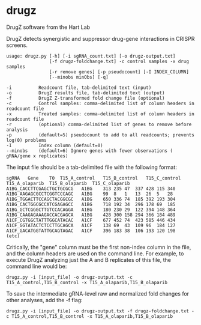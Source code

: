 # drugz
DrugZ software from the Hart Lab
  
DrugZ detects synergistic and suppressor drug-gene interactions in CRISPR screens.  

```
usage: drugz.py [-h] [-i sgRNA_count.txt] [-o drugz-output.txt]  
                [-f drugz-foldchange.txt] -c control samples -x drug samples  
                [-r remove genes] [-p pseudocount] [-I INDEX_COLUMN]  
                [--minobs minObs] [-q]  
  
-i      	Readcount file, tab-delimited text (input)  
-o      	DrugZ results file, tab-delimited text (output)  
-f      	DrugZ Z-transformed fold change file (optional)  
-c      	Control samples: comma-delimited list of column headers in readcount file  
-x      	Treated samples: comma-delimited list of column headers in readcount file  
-r      	(optional) comma-delimited list of genes to remove before analysis  
-p      	(default=5) pseudocount to add to all readcounts; prevents log(0) problems  
-I      	Index column (default=0)  
--minobs   	(default=6) Ignore genes with fewer observations ( gRNA/gene x replicates)  
```
  
The input file should be a tab-delimited file with the following format:

```
sgRNA	Gene	T0	T15_A_control	T15_B_control	T15_C_control	T15_A_olaparib	T15_B_olaparib	T15_C_olaparib
A1BG_CACCTTCGAGCTGCTGCGCG	A1BG	313	235	47	337	428	115	340
A1BG_AAGAGCGCCTCGGTCCCAGC	A1BG	99	8	1	13	26	5	28
A1BG_TGGACTTCCAGCTACGGCGC	A1BG	650	336	74	185	392	193	304
A1BG_CACTGGCGCCATCGAGAGCC	A1BG	718	192	34	296	178	69	185
A1BG_GCTCGGGCTTGTCCACAGGA	A1BG	180	230	29	122	394	148	364
A1BG_CAAGAGAAAGACCACGAGCA	A1BG	428	300	158	294	366	184	489
A1CF_CGTGGCTATTTGGCATACAC	A1CF	677	452	74	423	585	446	434
A1CF_GGTATACTCTCCTTGCAGCA	A1CF	138	69	43	109	96	184	127
A1CF_GACATGGTATTGCAGTAGAC	A1CF	396	183	38	106	193	120	198
(etc)
```

Critically, the "gene" column must be the first non-index column in the file, and the column headers are used on the command line. For example, to execute DrugZ analyzing just the A and B replicates of this file, the command line would be:

```
drugz.py -i [input_file] -o drugz-output.txt -c T15_A_control,T15_B_control -x T15_A_olaparib,T15_B_olaparib
```

To save the intermediate gRNA-level raw and normalized fold changes for other analyses, add the -f flag:

```
drugz.py -i [input_file] -o drugz-output.txt -f drugz-foldchange.txt -c T15_A_control,T15_B_control -x T15_A_olaparib,T15_B_olaparib
```